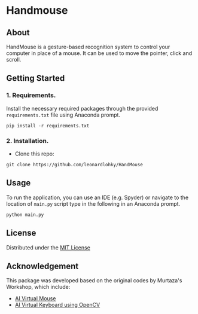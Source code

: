 # Handmouse

## About
HandMouse is a gesture-based recognition system to control your computer in 
place of a mouse. It can be used to move the pointer, click and scroll.

## Getting Started
### 1. Requirements.
Install the necessary required packages through the provided `requirements.txt`
file using Anaconda prompt.
```
pip install -r requirements.txt
```

### 2. Installation.
- Clone this repo:
```
git clone https://github.com/leonardlohky/HandMouse
```

## Usage
To run the application, you can use an IDE (e.g. Spyder) or navigate to the
location of `main.py` script type in the following in an Anaconda prompt.
```
python main.py
```

## License
Distributed under the [MIT License](LICENSE)

## Acknowledgement
This package was developed based on the original codes by Murtaza's Workshop,
which include:
- [AI Virtual Mouse](https://www.youtube.com/watch?v=8gPONnGIPgw)
- [AI Virtual Keyboard using OpenCV](https://www.youtube.com/watch?v=jzXZVFqEE2I&t=212s)